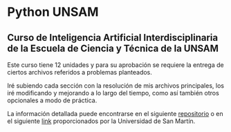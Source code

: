 # Python UNSAM
## Curso de Inteligencia Artificial Interdisciplinaria de la Escuela de Ciencia y Técnica de la UNSAM


Este curso tiene 12 unidades y para su aprobación se requiere la entrega de ciertos archivos referidos a problemas planteados. 

Iré subiendo cada sección con la resolución de mis archivos principales, los iré modificando y mejorando a lo largo del tiempo, como así también otros opcionales a modo de práctica.

La información detallada puede encontrarse en el siguiente [repositorio](https://github.com/python-unsam/Programacion_en_Python_UNSAM) o en el siguiente [link](https://programacionpython.ecyt.unsam.edu.ar/material/#preinscripcion) proporcionados por la Universidad de San Martín.
